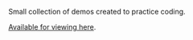Small collection of demos created to practice coding.

[Available for viewing here](https://cameronchambers93.github.io/JavascriptDemos/.).
